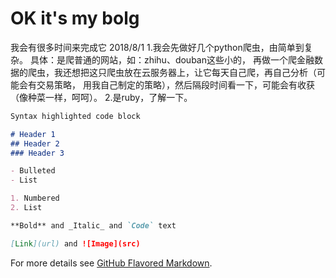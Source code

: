 # OK it's my bolg
我会有很多时间来完成它
2018/8/1
1.我会先做好几个python爬虫，由简单到复杂。
具体：是爬普通的网站，如：zhihu、douban这些小的，
再做一个爬金融数据的爬虫，我还想把这只爬虫放在云服务器上，让它每天自己爬，再自己分析（可能会有交易策略，
用我自己制定的策略），然后隔段时间看一下，可能会有收获（像种菜一样，呵呵）。
2.是ruby，了解一下。


```markdown
Syntax highlighted code block

# Header 1
## Header 2
### Header 3

- Bulleted
- List

1. Numbered
2. List

**Bold** and _Italic_ and `Code` text

[Link](url) and ![Image](src)
```

For more details see [GitHub Flavored Markdown](https://guides.github.com/features/mastering-markdown/).



